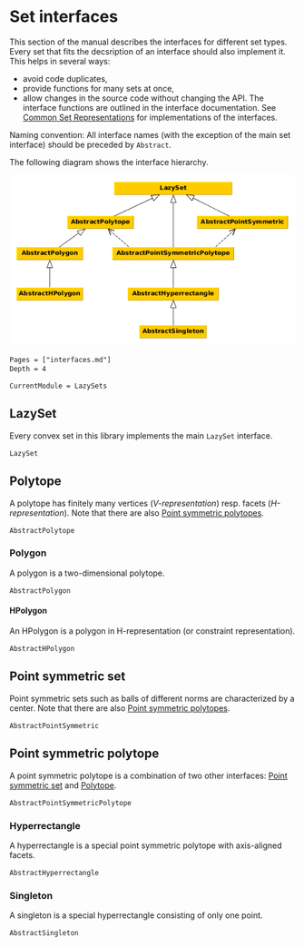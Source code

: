 # Set interfaces

This section of the manual describes the interfaces for different set types.
Every set that fits the decsription of an interface should also implement it.
This helps in several ways:
- avoid code duplicates,
- provide functions for many sets at once,
- allow changes in the source code without changing the API.
The interface functions are outlined in the interface documentation.
See [Common Set Representations](@ref) for implementations of the interfaces.

Naming convention:
All interface names (with the exception of the main set interface) should be
preceded by `Abstract`.

The following diagram shows the interface hierarchy.

![../assets/interfaces.png](../assets/interfaces.png)

```@contents
Pages = ["interfaces.md"]
Depth = 4
```

```@meta
CurrentModule = LazySets
```

## LazySet

Every convex set in this library implements the main `LazySet` interface.

```@docs
LazySet
```

## Polytope

A polytope has finitely many vertices (*V-representation*) resp. facets
(*H-representation*).
Note that there are also [Point symmetric polytopes](@ref).

```@docs
AbstractPolytope
```

### Polygon

A polygon is a two-dimensional polytope.

```@docs
AbstractPolygon
```

#### HPolygon

An HPolygon is a polygon in H-representation (or constraint representation).

```@docs
AbstractHPolygon
```

## Point symmetric set

Point symmetric sets such as balls of different norms are characterized by a
center.
Note that there are also [Point symmetric polytopes](@ref).

```@docs
AbstractPointSymmetric
```

## Point symmetric polytope

A point symmetric polytope is a combination of two other interfaces:
[Point symmetric set](@ref) and [Polytope](@ref).

```@docs
AbstractPointSymmetricPolytope
```

### Hyperrectangle

A hyperrectangle is a special point symmetric polytope with axis-aligned facets.

```@docs
AbstractHyperrectangle
```

### Singleton

A singleton is a special hyperrectangle consisting of only one point.

```@docs
AbstractSingleton
```